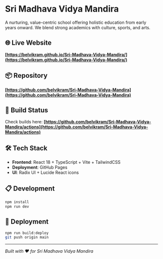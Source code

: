 # Sri Madhava Vidya Mandira

A nurturing, value-centric school offering holistic education from early years onward. We blend strong academics with culture, sports, and arts.

## 🌐 Live Website

**[https://belvikram.github.io/Sri-Madhava-Vidya-Mandira/](https://belvikram.github.io/Sri-Madhava-Vidya-Mandira/)**

## 📦 Repository

**[https://github.com/belvikram/Sri-Madhava-Vidya-Mandira](https://github.com/belvikram/Sri-Madhava-Vidya-Mandira)**

## 🚀 Build Status

Check builds here: **[https://github.com/belvikram/Sri-Madhava-Vidya-Mandira/actions](https://github.com/belvikram/Sri-Madhava-Vidya-Mandira/actions)**

## 🛠️ Tech Stack

- **Frontend**: React 18 + TypeScript + Vite + TailwindCSS
- **Deployment**: GitHub Pages
- **UI**: Radix UI + Lucide React icons

## 📋 Development

```bash
npm install
npm run dev
```

## 🚀 Deployment

```bash
npm run build:deploy
git push origin main
```

---

*Built with ❤️ for Sri Madhava Vidya Mandira*
